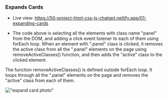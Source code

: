 ### Expands Cards

- Live view: https://50-project-html-css-js-chatgpt.netlify.app/01-expanding-cards

- The code above is selecting all the elements with class name "panel" from the DOM, and adding a click event listener to each of them using forEach loop. When an element with ".panel" class is clicked, it removes the active class from all the ".panel" elements on the page using removeActiveClasses() function, and then adds the "active" class to the clicked element.

The function removeActiveClasses() is defined outside forEach loop. It loops through all the ".panel" elements on the page and removes the "active" class from each of them.

!["expand card photo"](https://serving.photos.photobox.com/17243444468a257108d95440eb338be911c30e4a33c827fec9d3c33cea47109382ccc56a.jpg)
